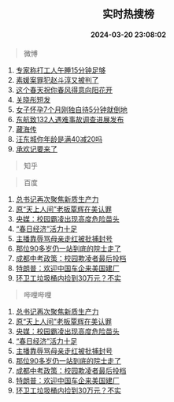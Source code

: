 <div align="center"><h2>实时热搜榜</h2><h4>2024-03-20 23:08:02</h4></div>

> 微博  

1. [专家称打工人午睡15分钟足够](https://s.weibo.com/weibo?q=%23%E4%B8%93%E5%AE%B6%E7%A7%B0%E6%89%93%E5%B7%A5%E4%BA%BA%E5%8D%88%E7%9D%A115%E5%88%86%E9%92%9F%E8%B6%B3%E5%A4%9F%23&t=31&band_rank=1&Refer=top)<br />
2. [素媛案罪犯赵斗淳又被判了](https://s.weibo.com/weibo?q=%23%E7%B4%A0%E5%AA%9B%E6%A1%88%E7%BD%AA%E7%8A%AF%E8%B5%B5%E6%96%97%E6%B7%B3%E5%8F%88%E8%A2%AB%E5%88%A4%E4%BA%86%23&t=31&band_rank=2&Refer=top)<br />
3. [这个春天祝你春风得意向阳花开](https://s.weibo.com/weibo?q=%23%E8%BF%99%E4%B8%AA%E6%98%A5%E5%A4%A9%E7%A5%9D%E4%BD%A0%E6%98%A5%E9%A3%8E%E5%BE%97%E6%84%8F%E5%90%91%E9%98%B3%E8%8A%B1%E5%BC%80%23&t=31&band_rank=3&Refer=top)<br />
4. [关晓彤短发](https://s.weibo.com/weibo?q=%E5%85%B3%E6%99%93%E5%BD%A4%E7%9F%AD%E5%8F%91&t=31&band_rank=4&Refer=top)<br />
5. [女子怀孕7个月刚独自待5分钟就倒地](https://s.weibo.com/weibo?q=%23%E5%A5%B3%E5%AD%90%E6%80%80%E5%AD%957%E4%B8%AA%E6%9C%88%E5%88%9A%E7%8B%AC%E8%87%AA%E5%BE%855%E5%88%86%E9%92%9F%E5%B0%B1%E5%80%92%E5%9C%B0%23&t=31&band_rank=5&Refer=top)<br />
6. [东航致132人遇难事故调查进展发布](https://s.weibo.com/weibo?q=%23%E4%B8%9C%E8%88%AA%E8%87%B4132%E4%BA%BA%E9%81%87%E9%9A%BE%E4%BA%8B%E6%95%85%E8%B0%83%E6%9F%A5%E8%BF%9B%E5%B1%95%E5%8F%91%E5%B8%83%23&t=31&band_rank=6&Refer=top)<br />
7. [藏海传](https://s.weibo.com/weibo?q=%E8%97%8F%E6%B5%B7%E4%BC%A0&t=31&band_rank=7&Refer=top)<br />
8. [汪东城你年龄是满40减20吗](https://s.weibo.com/weibo?q=%23%E6%B1%AA%E4%B8%9C%E5%9F%8E%E4%BD%A0%E5%B9%B4%E9%BE%84%E6%98%AF%E6%BB%A140%E5%87%8F20%E5%90%97%23&t=31&band_rank=8&Refer=top)<br />
9. [承欢记要来了](https://s.weibo.com/weibo?q=%23%E6%89%BF%E6%AC%A2%E8%AE%B0%E8%A6%81%E6%9D%A5%E4%BA%86%23&t=31&band_rank=9&Refer=top)<br />

> 知乎  


> 百度  

1. [总书记再次聚焦新质生产力](https://www.baidu.com/s?wd=%E6%80%BB%E4%B9%A6%E8%AE%B0%E5%86%8D%E6%AC%A1%E8%81%9A%E7%84%A6%E6%96%B0%E8%B4%A8%E7%94%9F%E4%BA%A7%E5%8A%9B&sa=fyb_news&rsv_dl=fyb_news)<br />
2. [原“天上人间”老板覃辉在美认罪](https://www.baidu.com/s?wd=%E5%8E%9F%E2%80%9C%E5%A4%A9%E4%B8%8A%E4%BA%BA%E9%97%B4%E2%80%9D%E8%80%81%E6%9D%BF%E8%A6%83%E8%BE%89%E5%9C%A8%E7%BE%8E%E8%AE%A4%E7%BD%AA&sa=fyb_news&rsv_dl=fyb_news)<br />
3. [央媒：校园霸凌出现高度危险苗头](https://www.baidu.com/s?wd=%E5%A4%AE%E5%AA%92%EF%BC%9A%E6%A0%A1%E5%9B%AD%E9%9C%B8%E5%87%8C%E5%87%BA%E7%8E%B0%E9%AB%98%E5%BA%A6%E5%8D%B1%E9%99%A9%E8%8B%97%E5%A4%B4&sa=fyb_news&rsv_dl=fyb_news)<br />
4. [“春日经济”活力十足](https://www.baidu.com/s?wd=%E2%80%9C%E6%98%A5%E6%97%A5%E7%BB%8F%E6%B5%8E%E2%80%9D%E6%B4%BB%E5%8A%9B%E5%8D%81%E8%B6%B3&sa=fyb_news&rsv_dl=fyb_news)<br />
5. [主播靠辱骂母亲走红被批捕封号](https://www.baidu.com/s?wd=%E4%B8%BB%E6%92%AD%E9%9D%A0%E8%BE%B1%E9%AA%82%E6%AF%8D%E4%BA%B2%E8%B5%B0%E7%BA%A2%E8%A2%AB%E6%89%B9%E6%8D%95%E5%B0%81%E5%8F%B7&sa=fyb_news&rsv_dl=fyb_news)<br />
6. [那位90多岁仍一站到底的院士走了](https://www.baidu.com/s?wd=%E9%82%A3%E4%BD%8D90%E5%A4%9A%E5%B2%81%E4%BB%8D%E4%B8%80%E7%AB%99%E5%88%B0%E5%BA%95%E7%9A%84%E9%99%A2%E5%A3%AB%E8%B5%B0%E4%BA%86&sa=fyb_news&rsv_dl=fyb_news)<br />
7. [成都中考政策：校园欺凌者最后投档](https://www.baidu.com/s?wd=%E6%88%90%E9%83%BD%E4%B8%AD%E8%80%83%E6%94%BF%E7%AD%96%EF%BC%9A%E6%A0%A1%E5%9B%AD%E6%AC%BA%E5%87%8C%E8%80%85%E6%9C%80%E5%90%8E%E6%8A%95%E6%A1%A3&sa=fyb_news&rsv_dl=fyb_news)<br />
8. [特朗普：欢迎中国车企来美国建厂](https://www.baidu.com/s?wd=%E7%89%B9%E6%9C%97%E6%99%AE%EF%BC%9A%E6%AC%A2%E8%BF%8E%E4%B8%AD%E5%9B%BD%E8%BD%A6%E4%BC%81%E6%9D%A5%E7%BE%8E%E5%9B%BD%E5%BB%BA%E5%8E%82&sa=fyb_news&rsv_dl=fyb_news)<br />
9. [环卫工垃圾桶内捡到30万元？不实](https://www.baidu.com/s?wd=%E7%8E%AF%E5%8D%AB%E5%B7%A5%E5%9E%83%E5%9C%BE%E6%A1%B6%E5%86%85%E6%8D%A1%E5%88%B030%E4%B8%87%E5%85%83%EF%BC%9F%E4%B8%8D%E5%AE%9E&sa=fyb_news&rsv_dl=fyb_news)<br />

> 哔哩哔哩  

1. [总书记再次聚焦新质生产力](https://www.baidu.com/s?wd=%E6%80%BB%E4%B9%A6%E8%AE%B0%E5%86%8D%E6%AC%A1%E8%81%9A%E7%84%A6%E6%96%B0%E8%B4%A8%E7%94%9F%E4%BA%A7%E5%8A%9B&sa=fyb_news&rsv_dl=fyb_news)<br />
2. [原“天上人间”老板覃辉在美认罪](https://www.baidu.com/s?wd=%E5%8E%9F%E2%80%9C%E5%A4%A9%E4%B8%8A%E4%BA%BA%E9%97%B4%E2%80%9D%E8%80%81%E6%9D%BF%E8%A6%83%E8%BE%89%E5%9C%A8%E7%BE%8E%E8%AE%A4%E7%BD%AA&sa=fyb_news&rsv_dl=fyb_news)<br />
3. [央媒：校园霸凌出现高度危险苗头](https://www.baidu.com/s?wd=%E5%A4%AE%E5%AA%92%EF%BC%9A%E6%A0%A1%E5%9B%AD%E9%9C%B8%E5%87%8C%E5%87%BA%E7%8E%B0%E9%AB%98%E5%BA%A6%E5%8D%B1%E9%99%A9%E8%8B%97%E5%A4%B4&sa=fyb_news&rsv_dl=fyb_news)<br />
4. [“春日经济”活力十足](https://www.baidu.com/s?wd=%E2%80%9C%E6%98%A5%E6%97%A5%E7%BB%8F%E6%B5%8E%E2%80%9D%E6%B4%BB%E5%8A%9B%E5%8D%81%E8%B6%B3&sa=fyb_news&rsv_dl=fyb_news)<br />
5. [主播靠辱骂母亲走红被批捕封号](https://www.baidu.com/s?wd=%E4%B8%BB%E6%92%AD%E9%9D%A0%E8%BE%B1%E9%AA%82%E6%AF%8D%E4%BA%B2%E8%B5%B0%E7%BA%A2%E8%A2%AB%E6%89%B9%E6%8D%95%E5%B0%81%E5%8F%B7&sa=fyb_news&rsv_dl=fyb_news)<br />
6. [那位90多岁仍一站到底的院士走了](https://www.baidu.com/s?wd=%E9%82%A3%E4%BD%8D90%E5%A4%9A%E5%B2%81%E4%BB%8D%E4%B8%80%E7%AB%99%E5%88%B0%E5%BA%95%E7%9A%84%E9%99%A2%E5%A3%AB%E8%B5%B0%E4%BA%86&sa=fyb_news&rsv_dl=fyb_news)<br />
7. [成都中考政策：校园欺凌者最后投档](https://www.baidu.com/s?wd=%E6%88%90%E9%83%BD%E4%B8%AD%E8%80%83%E6%94%BF%E7%AD%96%EF%BC%9A%E6%A0%A1%E5%9B%AD%E6%AC%BA%E5%87%8C%E8%80%85%E6%9C%80%E5%90%8E%E6%8A%95%E6%A1%A3&sa=fyb_news&rsv_dl=fyb_news)<br />
8. [特朗普：欢迎中国车企来美国建厂](https://www.baidu.com/s?wd=%E7%89%B9%E6%9C%97%E6%99%AE%EF%BC%9A%E6%AC%A2%E8%BF%8E%E4%B8%AD%E5%9B%BD%E8%BD%A6%E4%BC%81%E6%9D%A5%E7%BE%8E%E5%9B%BD%E5%BB%BA%E5%8E%82&sa=fyb_news&rsv_dl=fyb_news)<br />
9. [环卫工垃圾桶内捡到30万元？不实](https://www.baidu.com/s?wd=%E7%8E%AF%E5%8D%AB%E5%B7%A5%E5%9E%83%E5%9C%BE%E6%A1%B6%E5%86%85%E6%8D%A1%E5%88%B030%E4%B8%87%E5%85%83%EF%BC%9F%E4%B8%8D%E5%AE%9E&sa=fyb_news&rsv_dl=fyb_news)<br />
